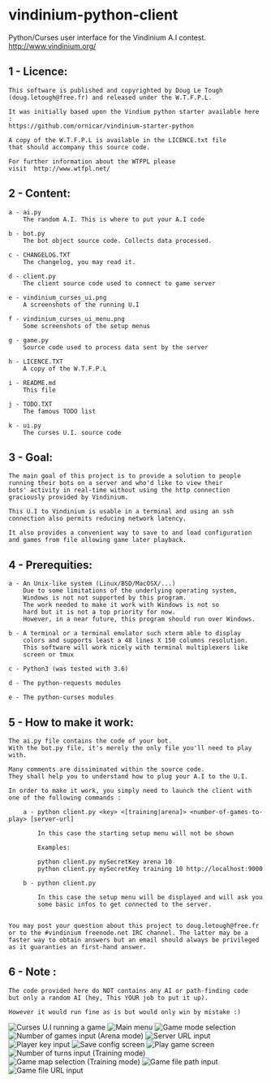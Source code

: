 vindinium-python-client
===================

Python/Curses user interface for the Vindinium A.I contest.
http://www.vindinium.org/


1 - Licence:
------------
    This software is published and copyrighted by Doug Le Tough
    (doug.letough@free.fr) and released under the W.T.F.P.L.

    It was initially based upon the Vindium python starter available here :
    https://github.com/ornicar/vindinium-starter-python

    A copy of the W.T.F.P.L is available in the LICENCE.txt file
    that should accompany this source code.

    For further information about the WTFPL please
    visit  http://www.wtfpl.net/


2 - Content:
------------

    a - ai.py
        The random A.I. This is where to put your A.I code

    b - bot.py
        The bot object source code. Collects data processed.

    c - CHANGELOG.TXT
        The changelog, you may read it.

    d - client.py
        The client source code used to connect to game server

    e - vindinium_curses_ui.png
        A screenshots of the running U.I

    f - vindinium_curses_ui_menu.png
        Some screenshots of the setup menus

    g - game.py
        Source code used to process data sent by the server

    h - LICENCE.TXT
        A copy of the W.T.F.P.L

    i - README.md
        This file

    j - TODO.TXT
        The famous TODO list

    k - ui.py
        The curses U.I. source code


3 - Goal:
-----------------

    The main goal of this project is to provide a solution to people
    running their bots on a server and who'd like to view their
    bots' activity in real-time without using the http connection
    graciously provided by Vindinium.

    This U.I to Vindinium is usable in a terminal and using an ssh
    connection also permits reducing network latency.

    It also provides a convenient way to save to and load configuration
    and games from file allowing game later playback.


4 - Prerequities:
-----------------

    a - An Unix-like system (Linux/BSD/MacOSX/...)
        Due to some limitations of the underlying operating system,
        Windows is not not supported by this program.
        The work needed to make it work with Windows is not so
        hard but it is not a top priority for now.
        However, in a near future, this program should run over Windows.

    b - A terminal or a terminal emulator such xterm able to display
        colors and supports least a 48 lines X 150 columns resolution.
        This software will work nicely with terminal multiplexers like
        screen or tmux

    c - Python3 (was tested with 3.6)

    d - The python-requests modules

    e - The python-curses modules


5 - How to make it work:
------------------------

    The ai.py file contains the code of your bot.
    With the bot.py file, it's merely the only file you'll need to play with.

    Many comments are dissiminated within the source code.
    They shall help you to understand how to plug your A.I to the U.I.

    In order to make it work, you simply need to launch the client with
    one of the following commands :

        a - python client.py <key> <[training|arena]> <number-of-games-to-play> [server-url]

            In this case the starting setup menu will not be shown

            Examples:

            python client.py mySecretKey arena 10
            python client.py mySecretKey training 10 http://localhost:9000

        b - python client.py

            In this case the setup menu will be displayed and will ask you
            some basic infos to get connected to the server.


    You may post your question about this project to doug.letough@free.fr
    or to the #vindinium freenode.net IRC channel. The latter may be a
    faster way to obtain answers but an email should always be privileged
    as it guaranties an first-hand answer.


6 - Note :
----------

    The code provided here do NOT contains any AI or path-finding code
    but only a random AI (hey, This YOUR job to put it up).

    However it would run fine as is but would only win by mistake :)




![Curses U.I running a game](screenshots/vindinium_curses_ui.png)
![Main menu](screenshots/01.png)
![Game mode selection](screenshots/02.png)
![Number of games input (Arena mode)](screenshots/03.png)
![Server URL input](screenshots/04.png)
![Player key input](screenshots/05.png)
![Save config screen](screenshots/06.png)
![Play game screen](screenshots/07.png)
![Number of turns input (Training mode)](screenshots/08.png)
![Game map selection (Training mode)](screenshots/09.png)
![Game file path input](screenshots/10.png)
![Game file URL input](screenshots/11.png)
